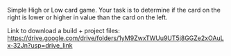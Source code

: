 Simple High or Low card game.
Your task is to determine if the card on the right is lower or higher in value than the card on the left.

Link to download a build + project files: https://drive.google.com/drive/folders/1yM9ZwxTWUu9UT5j8GGZe2xOAuLx-32Jn?usp=drive_link

